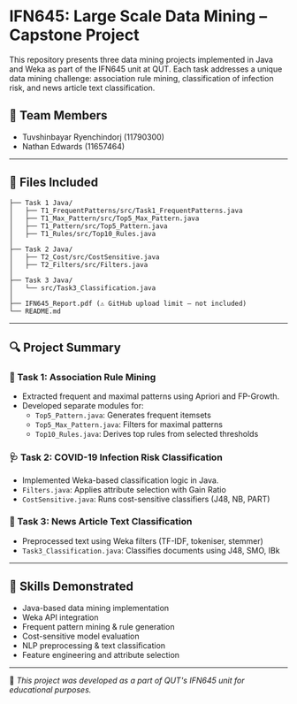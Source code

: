 # IFN645: Large Scale Data Mining – Capstone Project

This repository presents three data mining projects implemented in Java and Weka as part of the IFN645 unit at QUT. Each task addresses a unique data mining challenge: association rule mining, classification of infection risk, and news article text classification.

## 👥 Team Members
- Tuvshinbayar Ryenchindorj (11790300)
- Nathan Edwards (11657464)

---

## 📁 Files Included

```
├── Task 1 Java/
│   ├── T1_FrequentPatterns/src/Task1_FrequentPatterns.java
│   ├── T1_Max_Pattern/src/Top5_Max_Pattern.java
│   ├── T1_Pattern/src/Top5_Pattern.java
│   ├── T1_Rules/src/Top10_Rules.java
│
├── Task 2 Java/
│   ├── T2_Cost/src/CostSensitive.java
│   ├── T2_Filters/src/Filters.java
│
├── Task 3 Java/
│   └── src/Task3_Classification.java
│
├── IFN645_Report.pdf (⚠ GitHub upload limit – not included)
└── README.md
```

---

## 🔍 Project Summary

### 🧩 Task 1: Association Rule Mining
- Extracted frequent and maximal patterns using Apriori and FP-Growth.
- Developed separate modules for:
  - `Top5_Pattern.java`: Generates frequent itemsets
  - `Top5_Max_Pattern.java`: Filters for maximal patterns
  - `Top10_Rules.java`: Derives top rules from selected thresholds

### 🩺 Task 2: COVID-19 Infection Risk Classification
- Implemented Weka-based classification logic in Java.
- `Filters.java`: Applies attribute selection with Gain Ratio
- `CostSensitive.java`: Runs cost-sensitive classifiers (J48, NB, PART)

### 📰 Task 3: News Article Text Classification
- Preprocessed text using Weka filters (TF-IDF, tokeniser, stemmer)
- `Task3_Classification.java`: Classifies documents using J48, SMO, IBk

---

## 🧠 Skills Demonstrated

- Java-based data mining implementation
- Weka API integration
- Frequent pattern mining & rule generation
- Cost-sensitive model evaluation
- NLP preprocessing & text classification
- Feature engineering and attribute selection

---

📘 *This project was developed as a part of QUT's IFN645 unit for educational purposes.*
